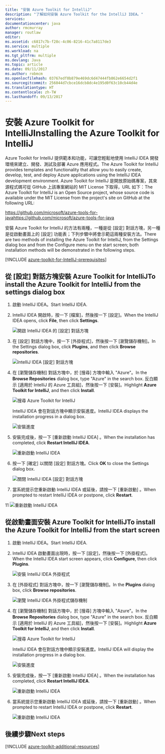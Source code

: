 ```yaml
---
title: "安裝 Azure Toolkit for IntelliJ"
description: "了解如何安裝 Azure Toolkit for the IntelliJ IDEA。"
services: 
documentationcenter: java
author: rmcmurray
manager: routlaw
editor: 
ms.assetid: c6817c7b-f28c-4c06-8216-41c7a8117de3
ms.service: multiple
ms.workload: na
ms.tgt_pltfrm: multiple
ms.devlang: Java
ms.topic: article
ms.date: 09/11/2017
ms.author: robmcm
ms.openlocfilehash: 03767edf0b879e469dc6d47444fb862e6654d2f1
ms.sourcegitcommit: 256044d7cbce16dcb8dc4e195d0f63c10cb44d4e
ms.translationtype: HT
ms.contentlocale: zh-TW
ms.lasthandoff: 09/13/2017
---
```

# <a name="installing-the-azure-toolkit-for-intellij"></a><span data-ttu-id="909f0-103">安裝 Azure Toolkit for IntelliJ</span><span class="sxs-lookup"><span data-stu-id="909f0-103">Installing the Azure Toolkit for IntelliJ</span></span>
<span data-ttu-id="909f0-104">Azure Toolkit for IntelliJ 提供範本和功能，可讓您輕鬆地使用 IntelliJ IDEA 開發環境來建立、開發、測試及部署 Azure 應用程式。</span><span class="sxs-lookup"><span data-stu-id="909f0-104">The Azure Toolkit for IntelliJ provides templates and functionality that allow you to easily create, develop, test, and deploy Azure applications using the IntelliJ IDEA development environment.</span></span> <span data-ttu-id="909f0-105">Azure Toolkit for IntelliJ 是開放原始碼專案，其來源程式碼可從 GitHub 上該專案網站的 MIT License 下取得，URL 如下：</span><span class="sxs-lookup"><span data-stu-id="909f0-105">The Azure Toolkit for IntelliJ is an Open Source project, whose source code is available under the MIT License from the project's site on GitHub at the following URL:</span></span>

<span data-ttu-id="909f0-106"><https://github.com/microsoft/azure-tools-for-java></span><span class="sxs-lookup"><span data-stu-id="909f0-106"><https://github.com/microsoft/azure-tools-for-java></span></span>

<span data-ttu-id="909f0-107">安裝 Azure Toolkit for IntelliJ 的方法有兩種，一種是從 [設定] 對話方塊，另一種是從啟動畫面上的 [設定] 功能表；下列步驟中將會示範這兩種安裝方法。</span><span class="sxs-lookup"><span data-stu-id="909f0-107">There are two methods of installing the Azure Toolkit for IntelliJ, from the Settings dialog box and from the Configure menu on the start screen; both installation methods will be demonstrated in the following steps.</span></span>

[!INCLUDE [azure-toolkit-for-IntelliJ-prerequisites](../includes/azure-toolkit-for-intellij-prerequisites.md)]

## <a name="to-install-the-azure-toolkit-for-intellij-from-the-settings-dialog-box"></a><span data-ttu-id="909f0-108">從 [設定] 對話方塊安裝 Azure Toolkit for IntelliJ</span><span class="sxs-lookup"><span data-stu-id="909f0-108">To install the Azure Toolkit for IntelliJ from the settings dialog box</span></span>

1. <span data-ttu-id="909f0-109">啟動 IntelliJ IDEA。</span><span class="sxs-lookup"><span data-stu-id="909f0-109">Start IntelliJ IDEA.</span></span>

1. <span data-ttu-id="909f0-110">IntelliJ IDEA 開啟時，按一下 [檔案]，然後按一下 [設定]。</span><span class="sxs-lookup"><span data-stu-id="909f0-110">When the IntelliJ IDEA opens, click **File**, then click **Settings**.</span></span>
   
   ![開啟 IntelliJ IDEA 的 [設定] 對話方塊][01a]

1. <span data-ttu-id="909f0-112">在 [設定] 對話方塊中，按一下 [外掛程式]，然後按一下 [瀏覽儲存機制]。</span><span class="sxs-lookup"><span data-stu-id="909f0-112">In the Settings dialog box, click **Plugins**, and then click **Browse repositories**.</span></span>
   
   ![IntelliJ IDEA [設定] 對話方塊][02a]

1. <span data-ttu-id="909f0-114">在 [瀏覽儲存機制] 對話方塊中，於 [搜尋] 方塊中輸入 "Azure"。</span><span class="sxs-lookup"><span data-stu-id="909f0-114">In the **Browse Repositories** dialog box, type "Azure" in the search box.</span></span> <span data-ttu-id="909f0-115">反白顯示 [適用於 IntelliJ 的 Azure 工具組]，然後按一下 [安裝]。</span><span class="sxs-lookup"><span data-stu-id="909f0-115">Highlight **Azure Toolkit for IntelliJ**, and then click **Install**.</span></span>
   
   ![搜尋 Azure Toolkit for IntelliJ][03]
   
   <span data-ttu-id="909f0-117">IntelliJ IDEA 會在對話方塊中顯示安裝進度。</span><span class="sxs-lookup"><span data-stu-id="909f0-117">IntelliJ IDEA displays the installation progress in a dialog box.</span></span>
   
   ![安裝進度][04]

1. <span data-ttu-id="909f0-119">安裝完成後，按一下 [重新啟動 IntelliJ IDEA] 。</span><span class="sxs-lookup"><span data-stu-id="909f0-119">When the installation has completed, click **Restart IntelliJ IDEA**.</span></span>
   
   ![重新啟動 IntelliJ IDEA][05]

1. <span data-ttu-id="909f0-121">按一下 [確定]  以關閉 [設定] 對話方塊。</span><span class="sxs-lookup"><span data-stu-id="909f0-121">Click **OK** to close the Settings dialog box.</span></span>
   
   ![關閉 IntelliJ IDEA [設定] 對話方塊][06]

1. <span data-ttu-id="909f0-123">當系統提示您重新啟動 IntelliJ IDEA 或延後，請按一下 [重新啟動] 。</span><span class="sxs-lookup"><span data-stu-id="909f0-123">When prompted to restart IntelliJ IDEA or postpone, click **Restart**.</span></span>
   
<span data-ttu-id="909f0-124">1</span><span class="sxs-lookup"><span data-stu-id="909f0-124">1</span></span>   ![重新啟動 IntelliJ IDEA][07]

## <a name="to-install-the-azure-toolkit-for-intellij-from-the-start-screen"></a><span data-ttu-id="909f0-126">從啟動畫面安裝 Azure Toolkit for IntelliJ</span><span class="sxs-lookup"><span data-stu-id="909f0-126">To install the Azure Toolkit for IntelliJ from the start screen</span></span>

1. <span data-ttu-id="909f0-127">啟動 IntelliJ IDEA。</span><span class="sxs-lookup"><span data-stu-id="909f0-127">Start IntelliJ IDEA.</span></span>

1. <span data-ttu-id="909f0-128">IntelliJ IDEA 啟動畫面出現時，按一下 [設定]，然後按一下 [外掛程式]。</span><span class="sxs-lookup"><span data-stu-id="909f0-128">When the IntelliJ IDEA start screen appears, click **Configure**, then click **Plugins**.</span></span>
   
   ![安裝 IntelliJ IDEA 外掛程式][01b]

1. <span data-ttu-id="909f0-130">在 [外掛程式] 對話方塊中，按一下 [瀏覽儲存機制]。</span><span class="sxs-lookup"><span data-stu-id="909f0-130">In the **Plugins** dialog box, click **Browse repositories**.</span></span>
   
   ![瀏覽 IntelliJ IDEA 外掛程式儲存機制][02b]

1. <span data-ttu-id="909f0-132">在 [瀏覽儲存機制] 對話方塊中，於 [搜尋] 方塊中輸入 "Azure"。</span><span class="sxs-lookup"><span data-stu-id="909f0-132">In the **Browse Repositories** dialog box, type "Azure" in the search box.</span></span> <span data-ttu-id="909f0-133">反白顯示 [適用於 IntelliJ 的 Azure 工具組]，然後按一下 [安裝]。</span><span class="sxs-lookup"><span data-stu-id="909f0-133">Highlight **Azure Toolkit for IntelliJ**, and then click **Install**.</span></span>
   
   ![搜尋 Azure Toolkit for IntelliJ][03]
   
   <span data-ttu-id="909f0-135">IntelliJ IDEA 會在對話方塊中顯示安裝進度。</span><span class="sxs-lookup"><span data-stu-id="909f0-135">IntelliJ IDEA will display the installation progress in a dialog box.</span></span>
   
   ![安裝進度][04]

1. <span data-ttu-id="909f0-137">安裝完成後，按一下 [重新啟動 IntelliJ IDEA] 。</span><span class="sxs-lookup"><span data-stu-id="909f0-137">When the installation has completed, click **Restart IntelliJ IDEA**.</span></span>
   
   ![重新啟動 IntelliJ IDEA][05]

1. <span data-ttu-id="909f0-139">當系統提示您重新啟動 IntelliJ IDEA 或延後，請按一下 [重新啟動] 。</span><span class="sxs-lookup"><span data-stu-id="909f0-139">When prompted to restart IntelliJ IDEA or postpone, click **Restart**.</span></span>
   
   ![重新啟動 IntelliJ IDEA][07]

## <a name="next-steps"></a><span data-ttu-id="909f0-141">後續步驟</span><span class="sxs-lookup"><span data-stu-id="909f0-141">Next steps</span></span>

[!INCLUDE [azure-toolkit-additional-resources](../includes/azure-toolkit-additional-resources.md)]

<!-- URL List -->

<!-- IMG List -->

[01a]: media/azure-toolkit-for-intellij-installation/01-intellij-file-settings.png
[01b]: media/azure-toolkit-for-intellij-installation/01-intellij-configure-dropdown.png
[02a]: media/azure-toolkit-for-intellij-installation/02-intellij-settings-dialog.png
[02b]: media/azure-toolkit-for-intellij-installation/02-intellij-plugins-dialog.png
[03]: media/azure-toolkit-for-intellij-installation/03-intellij-browse-repositories.png
[04]: media/azure-toolkit-for-intellij-installation/04-install-progress.png
[05]: media/azure-toolkit-for-intellij-installation/05-restart-intellij.png
[06]: media/azure-toolkit-for-intellij-installation/06-intellij-settings-dialog.png
[07]: media/azure-toolkit-for-intellij-installation/07-restart-intellij.png
